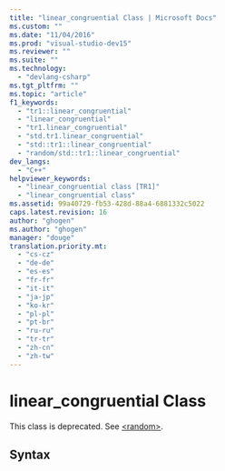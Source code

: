 ```yaml
---
title: "linear_congruential Class | Microsoft Docs"
ms.custom: ""
ms.date: "11/04/2016"
ms.prod: "visual-studio-dev15"
ms.reviewer: ""
ms.suite: ""
ms.technology: 
  - "devlang-csharp"
ms.tgt_pltfrm: ""
ms.topic: "article"
f1_keywords: 
  - "tr1::linear_congruential"
  - "linear_congruential"
  - "tr1.linear_congruential"
  - "std.tr1.linear_congruential"
  - "std::tr1::linear_congruential"
  - "random/std::tr1::linear_congruential"
dev_langs: 
  - "C++"
helpviewer_keywords: 
  - "linear_congruential class [TR1]"
  - "linear_congruential class"
ms.assetid: 99a40729-fb53-428d-88a4-6881332c5022
caps.latest.revision: 16
author: "ghogen"
ms.author: "ghogen"
manager: "douge"
translation.priority.mt: 
  - "cs-cz"
  - "de-de"
  - "es-es"
  - "fr-fr"
  - "it-it"
  - "ja-jp"
  - "ko-kr"
  - "pl-pl"
  - "pt-br"
  - "ru-ru"
  - "tr-tr"
  - "zh-cn"
  - "zh-tw"
---
```

# linear_congruential Class
This class is deprecated. See [\<random>](../Topic/%3Crandom%3E.md).  
  
## Syntax